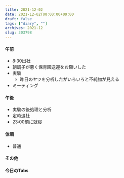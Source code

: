 ```yaml
---
title: 2021-12-02
date: 2021-12-02T00:00:00+09:00
draft: false
tags: ["diary", ""]
archives: 2021-12
slug: 303798
---
```

#### 午前
- 8:30出社
- 朝調子が悪く保育園送迎をお願いした
- 実験
  - 昨日のヤツを分析したがいろいろと不純物が見える
- ミーティング
#### 午後
- 実験の後処理と分析
- 定時退社
- 23:00前に就寝
#### 体調
- 普通
#### その他
#### 今日のTabs